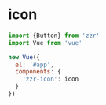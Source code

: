 # icon

```javascript
import {Button} from 'zzr'
import Vue from 'vue'

new Vue({
  el: '#app',
  components: {
    'zzr-icon': icon
  }
})
```
